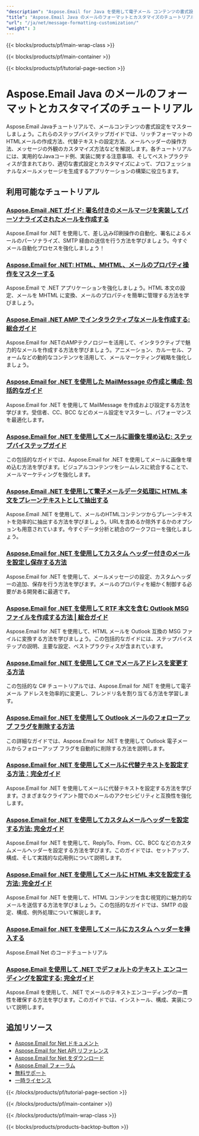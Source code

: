 ```yaml
---
"description": "Aspose.Email for Java を使用して電子メール コンテンツの書式設定、HTML 本文、代替テキスト、カスタム ヘッダーを操作するための完全なチュートリアルです。"
"title": "Aspose.Email Java のメールのフォーマットとカスタマイズのチュートリアル"
"url": "/ja/net/message-formatting-customization/"
"weight": 3
---
```


{{< blocks/products/pf/main-wrap-class >}}

{{< blocks/products/pf/main-container >}}

{{< blocks/products/pf/tutorial-page-section >}}
# Aspose.Email Java のメールのフォーマットとカスタマイズのチュートリアル

Aspose.Email Javaチュートリアルで、メールコンテンツの書式設定をマスターしましょう。これらのステップバイステップガイドでは、リッチフォーマットのHTMLメールの作成方法、代替テキストの設定方法、メールヘッダーの操作方法、メッセージの外観のカスタマイズ方法などを解説します。各チュートリアルには、実用的なJavaコード例、実装に関する注意事項、そしてベストプラクティスが含まれており、適切な書式設定とカスタマイズによって、プロフェッショナルなメールメッセージを生成するアプリケーションの構築に役立ちます。

## 利用可能なチュートリアル

### [Aspose.Email .NET ガイド: 署名付きのメールマージを実装してパーソナライズされたメールを作成する](./aspose-email-net-mail-merge-signature-guide/)
Aspose.Email for .NET を使用して、差し込み印刷操作の自動化、署名によるメールのパーソナライズ、SMTP 経由の送信を行う方法を学びましょう。今すぐメール自動化プロセスを強化しましょう！

### [Aspose.Email for .NET: HTML、MHTML、メールのプロパティ操作をマスターする](./aspose-email-net-html-mhtml-properties-guide/)
Aspose.Email で .NET アプリケーションを強化しましょう。HTML 本文の設定、メールを MHTML に変換、メールのプロパティを簡単に管理する方法を学びましょう。

### [Aspose.Email .NET AMP でインタラクティブなメールを作成する: 総合ガイド](./create-interactive-emails-aspose-email-net-amp/)
Aspose.Email for .NETのAMPテクノロジーを活用して、インタラクティブで魅力的なメールを作成する方法を学びましょう。アニメーション、カルーセル、フォームなどの動的なコンテンツを活用して、メールマーケティング戦略を強化しましょう。

### [Aspose.Email for .NET を使用した MailMessage の作成と構成: 包括的なガイド](./aspose-email-net-create-mailmessage/)
Aspose.Email for .NET を使用して MailMessage を作成および設定する方法を学びます。受信者、CC、BCC などのメール設定をマスターし、パフォーマンスを最適化します。

### [Aspose.Email for .NET を使用してメールに画像を埋め込む: ステップバイステップガイド](./embed-images-emails-aspose-email-dotnet-guide/)
この包括的なガイドでは、Aspose.Email for .NET を使用してメールに画像を埋め込む方法を学びます。ビジュアルコンテンツをシームレスに統合することで、メールマーケティングを強化します。

### [Aspose.Email .NET を使用して電子メールデータ処理に HTML 本文をプレーンテキストとして抽出する](./extract-html-body-text-aspose-email-net/)
Aspose.Email .NET を使用して、メールのHTMLコンテンツからプレーンテキストを効率的に抽出する方法を学びましょう。URLを含めるか除外するかのオプションも用意されています。今すぐデータ分析と統合のワークフローを強化しましょう。

### [Aspose.Email for .NET を使用してカスタム ヘッダー付きのメールを設定し保存する方法](./configure-save-emails-custom-headers-aspose-net/)
Aspose.Email for .NET を使用して、メールメッセージの設定、カスタムヘッダーの追加、保存を行う方法を学びます。メールのプロパティを細かく制御する必要がある開発者に最適です。

### [Aspose.Email for .NET を使用して RTF 本文を含む Outlook MSG ファイルを作成する方法 | 総合ガイド](./create-outlook-msg-files-with-rtf-body-using-aspose-email-for-net/)
Aspose.Email for .NET を使用して、HTML メールを Outlook 互換の MSG ファイルに変換する方法を学びましょう。この包括的なガイドには、ステップバイステップの説明、主要な設定、ベストプラクティスが含まれています。

### [Aspose.Email for .NET を使用して C# でメールアドレスを変更する方法](./modify-email-addresses-csharp-asposeemail-net/)
この包括的な C# チュートリアルでは、Aspose.Email for .NET を使用して電子メール アドレスを効率的に変更し、フレンドリ名を割り当てる方法を学習します。

### [Aspose.Email for .NET を使用して Outlook メールのフォローアップ フラグを削除する方法](./remove-follow-up-flag-aspose-email-dotnet/)
この詳細なガイドでは、Aspose.Email for .NET を使用して Outlook 電子メールからフォローアップ フラグを自動的に削除する方法を説明します。

### [Aspose.Email for .NET を使用してメールに代替テキストを設定する方法：完全ガイド](./set-alternate-text-emails-aspose-dotnet/)
Aspose.Email for .NET を使用してメールに代替テキストを設定する方法を学びます。さまざまなクライアント間でのメールのアクセシビリティと互換性を強化します。

### [Aspose.Email for .NET を使用してカスタムメールヘッダーを設定する方法: 完全ガイド](./set-custom-email-headers-aspose-email-net/)
Aspose.Email for .NET を使用して、ReplyTo、From、CC、BCC などのカスタムメールヘッダーを設定する方法を学びます。このガイドでは、セットアップ、構成、そして実践的な応用例について説明します。

### [Aspose.Email for .NET を使用してメールに HTML 本文を設定する方法: 完全ガイド](./set-html-body-email-aspose-dotnet/)
Aspose.Email for .NET を使用して、HTML コンテンツを含む視覚的に魅力的なメールを送信する方法を学びましょう。この包括的なガイドでは、SMTP の設定、構成、例外処理について解説します。

### [Aspose.Email for .NET を使用してメールにカスタム ヘッダーを挿入する](./insert-custom-headers-aspose-email-net/)
Aspose.Email Net のコードチュートリアル

### [Aspose.Email を使用して .NET でデフォルトのテキスト エンコーディングを設定する: 完全ガイド](./aspose-email-net-default-text-encoding-guide/)
Aspose.Email を使用して、.NET でメールのテキストエンコーディングの一貫性を確保する方法を学びます。このガイドでは、インストール、構成、実装について説明します。

## 追加リソース

- [Aspose.Email for Net ドキュメント](https://docs.aspose.com/email/net/)
- [Aspose.Email for Net API リファレンス](https://reference.aspose.com/email/net/)
- [Aspose.Email for Net をダウンロード](https://releases.aspose.com/email/net/)
- [Aspose.Email フォーラム](https://forum.aspose.com/c/email)
- [無料サポート](https://forum.aspose.com/)
- [一時ライセンス](https://purchase.aspose.com/temporary-license/)

{{< /blocks/products/pf/tutorial-page-section >}}

{{< /blocks/products/pf/main-container >}}

{{< /blocks/products/pf/main-wrap-class >}}

{{< blocks/products/products-backtop-button >}}